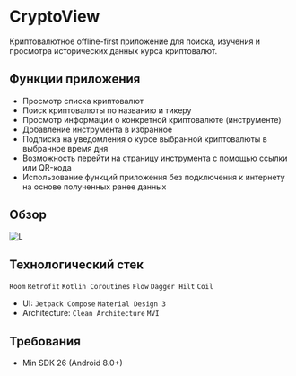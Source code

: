 # CryptoView
Криптовалютное offline-first приложение для поиска, изучения и просмотра исторических данных курса криптовалют.
## Функции приложения
- Просмотр списка криптовалют
- Поиск криптовалюты по названию и тикеру
- Просмотр информации о конкретной криптовалюте (инструменте)
- Добавление инструмента в избранное
- Подписка на уведомления о курсе выбранной криптовалюты в выбранное время дня
- Возможность перейти на страницу инструмента с помощью ссылки или QR-кода
- Использование функций приложения без подключения к интернету на основе полученных ранее данных
## Обзор
![L](https://github.com/Scrollzzzz/CryptoView/blob/master/docs/L3.png)
## Технологический стек
`Room` `Retrofit` `Kotlin Coroutines` `Flow` `Dagger Hilt` `Coil`
- UI: `Jetpack Compose` `Material Design 3`
- Architecture: `Clean Architecture` `MVI`
## Требования
- Min SDK 26 (Android 8.0+)
